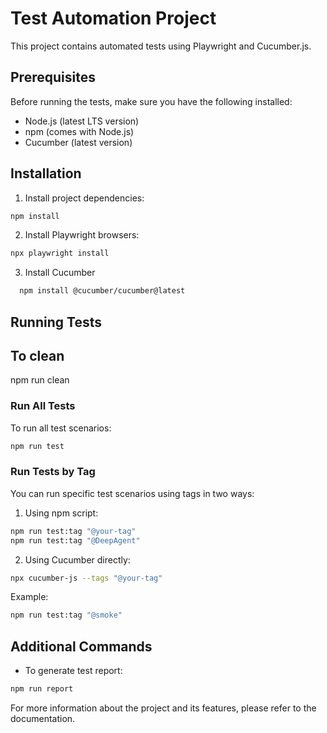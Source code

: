 # Test Automation Project

This project contains automated tests using Playwright and Cucumber.js.

## Prerequisites

Before running the tests, make sure you have the following installed:
- Node.js (latest LTS version)
- npm (comes with Node.js)
- Cucumber (latest version)

## Installation

1. Install project dependencies:
```bash
npm install
```

2. Install Playwright browsers:
```bash
npx playwright install
```

3. Install Cucumber 
 ```bash
   npm install @cucumber/cucumber@latest   
   ```     
## Running Tests

## To clean 
  npm run clean
  
### Run All Tests
To run all test scenarios:
```bash
npm run test
```

### Run Tests by Tag
You can run specific test scenarios using tags in two ways:

1. Using npm script:
```bash
npm run test:tag "@your-tag"
npm run test:tag "@DeepAgent"
```

2. Using Cucumber directly:
```bash
npx cucumber-js --tags "@your-tag"
```

Example:
```bash
npm run test:tag "@smoke"
```

## Additional Commands

- To generate test report:
```bash
npm run report
```

For more information about the project and its features, please refer to the documentation.